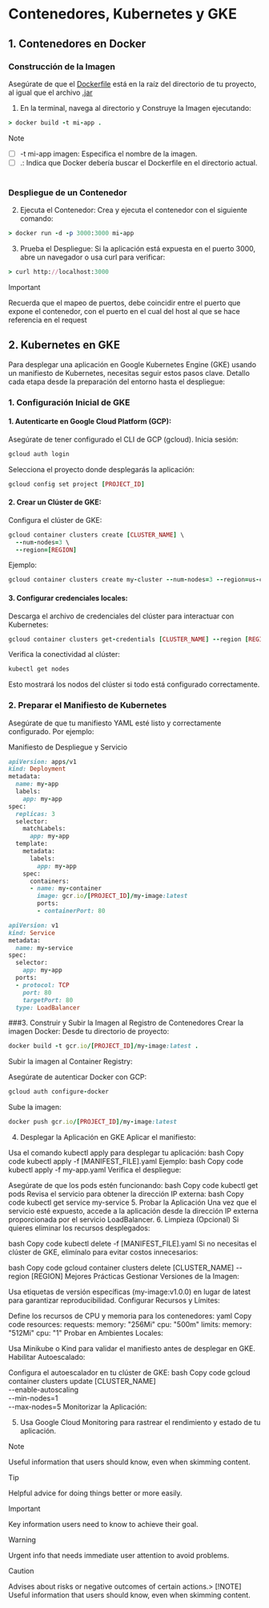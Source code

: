 # Contenedores, Kubernetes y GKE

## 1. Contenedores en Docker
### Construcción de la Imagen
Asegúrate de que el [Dockerfile](https://pages.github.com/) está en la raíz del directorio de tu proyecto, al igual que el archivo [.jar](https://pages.github.com/)
1. En la terminal, navega al directorio y Construye la Imagen ejecutando:
```ruby
> docker build -t mi-app .
```

> [!NOTE]
> - [ ] -t mi-app imagen: Especifica el nombre de la imagen.
> - [ ] .: Indica que Docker debería buscar el Dockerfile en el directorio actual.
 
### Despliegue de un Contenedor

2. Ejecuta el Contenedor: Crea y ejecuta el contenedor con el siguiente comando:
```ruby
> docker run -d -p 3000:3000 mi-app
```

3. Prueba el Despliegue: Si la aplicación está expuesta en el puerto 3000, abre un navegador o usa curl para verificar:
```ruby
> curl http://localhost:3000
```
> [!IMPORTANT]
> Recuerda que el mapeo de puertos, debe coincidir entre el puerto que expone el contenedor, con el puerto en el cual del host al que se hace referencia en el request


## 2.  Kubernetes en GKE
Para desplegar una aplicación en Google Kubernetes Engine (GKE) usando un manifiesto de Kubernetes, necesitas seguir estos pasos clave. Detallo cada etapa desde la preparación del entorno hasta el despliegue:

### 1. Configuración Inicial de GKE
#### 1.  Autenticarte en Google Cloud Platform (GCP):

Asegúrate de tener configurado el CLI de GCP (gcloud).
Inicia sesión:
```ruby
gcloud auth login
```

Selecciona el proyecto donde desplegarás la aplicación:
```ruby
gcloud config set project [PROJECT_ID]
```

#### 2.  Crear un Clúster de GKE:
Configura el clúster de GKE:
```ruby
gcloud container clusters create [CLUSTER_NAME] \
  --num-nodes=3 \
  --region=[REGION]
```

Ejemplo:
```ruby
gcloud container clusters create my-cluster --num-nodes=3 --region=us-central1
```

#### 3.  Configurar credenciales locales:

Descarga el archivo de credenciales del clúster para interactuar con Kubernetes:
```ruby
gcloud container clusters get-credentials [CLUSTER_NAME] --region [REGION]
```

Verifica la conectividad al clúster:
```ruby
kubectl get nodes
```

Esto mostrará los nodos del clúster si todo está configurado correctamente.

### 2. Preparar el Manifiesto de Kubernetes
Asegúrate de que tu manifiesto YAML esté listo y correctamente configurado. Por ejemplo:

Manifiesto de Despliegue y Servicio
```ruby
apiVersion: apps/v1
kind: Deployment
metadata:
  name: my-app
  labels:
    app: my-app
spec:
  replicas: 3
  selector:
    matchLabels:
      app: my-app
  template:
    metadata:
      labels:
        app: my-app
    spec:
      containers:
      - name: my-container
        image: gcr.io/[PROJECT_ID]/my-image:latest
        ports:
        - containerPort: 80
```
```ruby
apiVersion: v1
kind: Service
metadata:
  name: my-service
spec:
  selector:
    app: my-app
  ports:
  - protocol: TCP
    port: 80
    targetPort: 80
  type: LoadBalancer
```

###3. Construir y Subir la Imagen al Registro de Contenedores
Crear la imagen Docker:
Desde tu directorio de proyecto:
```ruby
docker build -t gcr.io/[PROJECT_ID]/my-image:latest .
```

Subir la imagen al Container Registry:

Asegúrate de autenticar Docker con GCP:
```ruby
gcloud auth configure-docker
```
Sube la imagen:
```ruby
docker push gcr.io/[PROJECT_ID]/my-image:latest
```
4. Desplegar la Aplicación en GKE
Aplicar el manifiesto:

Usa el comando kubectl apply para desplegar tu aplicación:
bash
Copy code
kubectl apply -f [MANIFEST_FILE].yaml
Ejemplo:
bash
Copy code
kubectl apply -f my-app.yaml
Verifica el despliegue:

Asegúrate de que los pods estén funcionando:
bash
Copy code
kubectl get pods
Revisa el servicio para obtener la dirección IP externa:
bash
Copy code
kubectl get service my-service
5. Probar la Aplicación
Una vez que el servicio esté expuesto, accede a la aplicación desde la dirección IP externa proporcionada por el servicio LoadBalancer.
6. Limpieza (Opcional)
Si quieres eliminar los recursos desplegados:

bash
Copy code
kubectl delete -f [MANIFEST_FILE].yaml
Si no necesitas el clúster de GKE, elimínalo para evitar costos innecesarios:

bash
Copy code
gcloud container clusters delete [CLUSTER_NAME] --region [REGION]
Mejores Prácticas
Gestionar Versiones de la Imagen:

Usa etiquetas de versión específicas (my-image:v1.0.0) en lugar de latest para garantizar reproducibilidad.
Configurar Recursos y Límites:

Define los recursos de CPU y memoria para los contenedores:
yaml
Copy code
resources:
  requests:
    memory: "256Mi"
    cpu: "500m"
  limits:
    memory: "512Mi"
    cpu: "1"
Probar en Ambientes Locales:

Usa Minikube o Kind para validar el manifiesto antes de desplegar en GKE.
Habilitar Autoescalado:

Configura el autoescalador en tu clúster de GKE:
bash
Copy code
gcloud container clusters update [CLUSTER_NAME] \
  --enable-autoscaling \
  --min-nodes=1 \
  --max-nodes=5
Monitorizar la Aplicación:

5.  Usa Google Cloud Monitoring para rastrear el rendimiento y estado de tu aplicación.

> [!NOTE]
> Useful information that users should know, even when skimming content.

> [!TIP]
> Helpful advice for doing things better or more easily.

> [!IMPORTANT]
> Key information users need to know to achieve their goal.

> [!WARNING]
> Urgent info that needs immediate user attention to avoid problems.

> [!CAUTION]
> Advises about risks or negative outcomes of certain actions.> [!NOTE]
> Useful information that users should know, even when skimming content.
